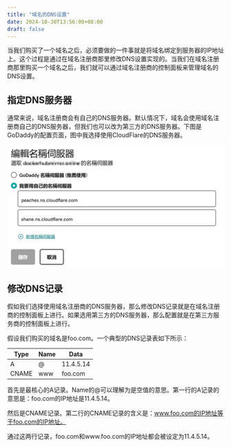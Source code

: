```yaml
---
title: "域名的DNS设置"
date: 2024-10-30T13:56:00+08:00
draft: false
---
```


当我们购买了一个域名之后，必须要做的一件事就是将域名绑定到服务器的IP地址上。这个过程是通过在域名注册商那里修改DNS设置实现的。当我们在域名注册商那里购买一个域名之后，我们就可以通过域名注册商的控制面板来管理域名的DNS设置。

## 指定DNS服务器

通常来说，域名注册商会有自己的DNS服务器。默认情况下，域名会使用域名注册商自己的DNS服务器，但我们也可以改为第三方的DNS服务器。下图是GoDaddy的配置页面，图中我选择使用CloudFlare的DNS服务器。

![](ns-config.png)


## 修改DNS记录

假如我们选择使用域名注册商的DNS服务器，那么修改DNS记录就是在域名注册商的控制面板上进行。如果选用第三方的DNS服务器，那么配置就是在第三方服务商的控制面板上进行。

假设我们购买的域名是foo.com。一个典型的DNS记录表如下所示：

| Type  | Name | Data      |
| ----- | ---- | --------- |
| A     | @    | 11.4.5.14 |
| CNAME | www  | foo.com   |

首先是最核心的A记录。Name的@可以理解为是空值的意思。第一行的A记录的意思是：foo.com的IP地址是11.4.5.14。

然后是CNAME记录。第二行的CNAME记录的含义是：www.foo.com的IP地址等于foo.com的IP地址。

通过这两行记录，foo.com和www.foo.com的IP地址都会被设定为11.4.5.14。
